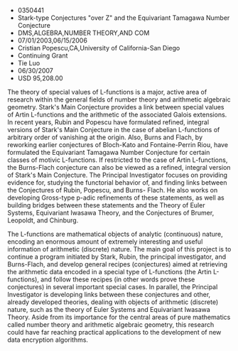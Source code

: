 
* 0350441
* Stark-type Conjectures "over Z" and the Equivariant Tamagawa Number Conjecture
* DMS,ALGEBRA,NUMBER THEORY,AND COM
* 07/01/2003,06/15/2006
* Cristian Popescu,CA,University of California-San Diego
* Continuing Grant
* Tie Luo
* 06/30/2007
* USD 95,208.00

The theory of special values of L-functions is a major, active area of research
within the general fields of number theory and arithmetic algebraic geometry.
Stark's Main Conjecture provides a link between special values of Artin
L-functions and the arithmetic of the associated Galois extensions. In recent
years, Rubin and Popescu have formulated refined, integral versions of Stark's
Main Conjecture in the case of abelian L-functions of arbitrary order of
vanishing at the origin. Also, Burns and Flach, by reworking earlier conjectures
of Bloch-Kato and Fontaine-Perrin Riou, have formulated the Equivariant Tamagawa
Number Conjecture for certain classes of motivic L-functions. If restricted to
the case of Artin L-functions, the Burns-Flach conjecture can also be viewed as
a refined, integral version of Stark's Main Conjecture. The Principal
Investigator focuses on providing evidence for, studying the functorial behavior
of, and finding links between the Conjectures of Rubin, Popescu, and Burns-
Flach. He also works on developing Gross-type p-adic refinements of these
statements, as well as building bridges between these statements and the Theory
of Euler Systems, Equivariant Iwasawa Theory, and the Conjectures of Brumer,
Leopoldt, and Chinburg.

The L-functions are mathematical objects of analytic (continuous) nature,
encoding an enormous amount of extremely interesting and useful information of
arithmetic (discrete) nature. The main goal of this project is to continue a
program initiated by Stark, Rubin, the principal investigator, and Burns-Flach,
and develop general recipes (conjectures) aimed at retrieving the arithmetic
data encoded in a special type of L-functions (the Artin L-functions), and
follow these recipes (in other words prove these conjectures) in several
important special cases. In parallel, the Principal Investigator is developing
links between these conjectures and other, already developed theories, dealing
with objects of arithmetic (discrete) nature, such as the theory of Euler
Systems and Equivariant Iwasawa Theory. Aside from its importance for the
central areas of pure mathematics called number theory and arithmetic algebraic
geometry, this research could have far reaching practical applications to the
development of new data encryption algorithms.
